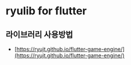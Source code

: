 # ryulib for flutter

## 라이브러리 사용방법
* [https://ryujt.github.io/flutter-game-engine/](https://ryujt.github.io/flutter-game-engine/)
